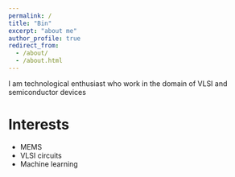 ```yaml
---
permalink: /
title: "Bin"
excerpt: "about me"
author_profile: true
redirect_from: 
  - /about/
  - /about.html
---
```



I am technological enthusiast who work in the domain of VLSI and semiconductor devices




Interests
======
* MEMS
* VLSI circuits
* Machine learning
  



